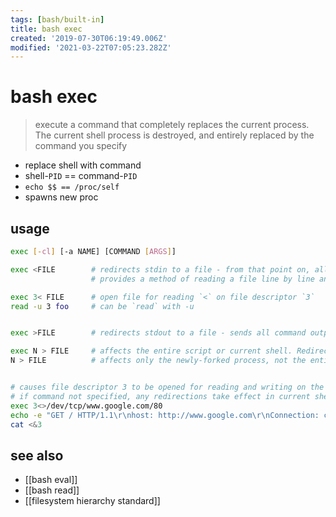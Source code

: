```yaml
---
tags: [bash/built-in]
title: bash exec
created: '2019-07-30T06:19:49.006Z'
modified: '2021-03-22T07:05:23.282Z'
---
```


# bash exec

> execute a command that completely replaces the current process. The current shell process is destroyed, and entirely replaced by the command you specify

- replace shell with command
- shell-`PID` == command-`PID`
- `echo $$ == /proc/self`
- spawns new proc

## usage
```sh
exec [-cl] [-a NAME] [COMMAND [ARGS]]

exec <FILE        # redirects stdin to a file - from that point on, all stdin comes from that file, rather than keyboard input 
                  # provides a method of reading a file line by line and possibly parsing each line of input using sed and/or awk

exec 3< FILE      # open file for reading `<` on file descriptor `3`
read -u 3 foo     # can be `read` with -u


exec >FILE        # redirects stdout to a file - sends all command output that would normally go to stdout to that file

exec N > FILE     # affects the entire script or current shell. Redirection in the PID of the script or shell from that point on has changed. 
N > FILE          # affects only the newly-forked process, not the entire script or shell


# causes file descriptor 3 to be opened for reading and writing on the specified tcp socket
# if command not specified, any redirections take effect in current shell and return status is 0
exec 3<>/dev/tcp/www.google.com/80
echo -e "GET / HTTP/1.1\r\nhost: http://www.google.com\r\nConnection: close\r\n\r\n" >&3
cat <&3
```

## see also
- [[bash eval]]
- [[bash read]]
- [[filesystem hierarchy standard]]
